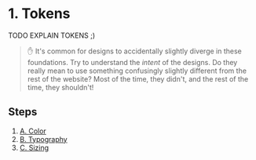 # 1. Tokens

TODO EXPLAIN TOKENS ;)

> ✋ It's common for designs to accidentally slightly diverge in these foundations.
> Try to understand the _intent_ of the designs.
> Do they really mean to use something confusingly slightly different from the rest of the website?
> Most of the time, they didn't, and the rest of the time, they shouldn't!

## Steps

1. [A. Color](./a-color.md)
1. [B. Typography](./b-typography.md)
1. [C. Sizing](./c-sizing.md)
